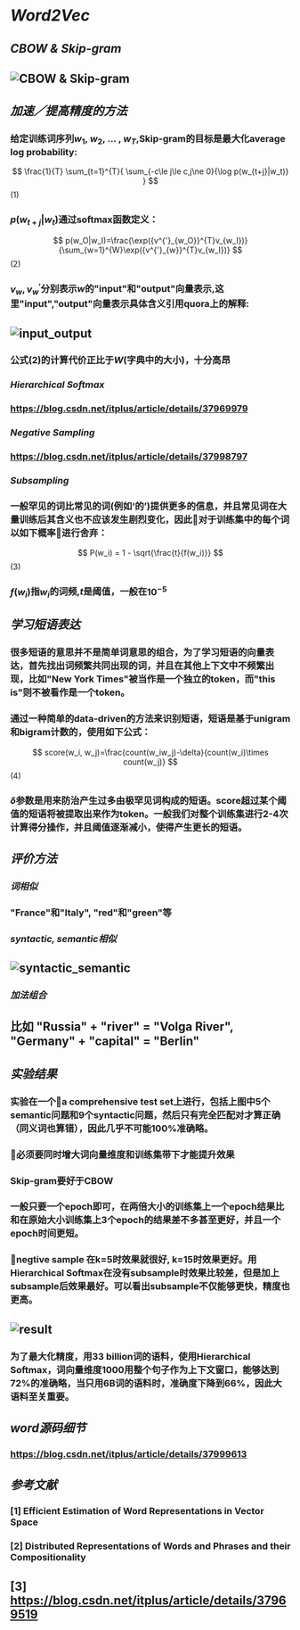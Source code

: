 # ***Word2Vec***

## ***CBOW & Skip-gram***
## ![CBOW & Skip-gram](cbow&skip.png)

## ***加速／提高精度的方法***
### 给定训练词序列$w_1$, $w_2$, ... , $w_T$,Skip-gram的目标是最大化average log probability:
$$
\frac{1}{T} \sum_{t=1}^{T}{ \sum_{-c\le j\le c,j\ne 0}{\log p(w_{t+j}|w_t)} }
$$ (1)
### $p(w_{t+j}|w_t)$通过softmax函数定义：
$$ 
p(w_O|w_I)=\frac{\exp({v^{'}_{w_O}}^{T}v_{w_I})}{\sum_{w=1}^{W}\exp({v^{'}_{w}}^{T}v_{w_I})}
$$ (2)
### $v_w,v^{'}_w$分别表示$w$的"input"和"output"向量表示,这里"input","output"向量表示具体含义引用quora上的解释:
## ![input_output](input_output.png)
### 公式(2)的计算代价正比于$W$(字典中的大小)，十分高昂
### ***Hierarchical Softmax***
### https://blog.csdn.net/itplus/article/details/37969979
### ***Negative Sampling***
### https://blog.csdn.net/itplus/article/details/37998797
### ***Subsampling***
### 一般罕见的词比常见的词(例如‘的’)提供更多的信息，并且常见词在大量训练后其含义也不应该发生剧烈变化，因此对于训练集中的每个词以如下概率进行舍弃：
$$
P(w_i) = 1 - \sqrt{\frac{t}{f(w_i)}}
$$ (3)
### $f(w_i)$指$w_i$的词频,$t$是阈值，一般在$10^{-5}$

## ***学习短语表达***
### 很多短语的意思并不是简单词意思的组合，为了学习短语的向量表达，首先找出词频繁共同出现的词，并且在其他上下文中不频繁出现，比如"New York Times"被当作是一个独立的token，而"this is"则不被看作是一个token。
### 通过一种简单的data-driven的方法来识别短语，短语是基于unigram和bigram计数的，使用如下公式：
$$
score(w_i, w_j)=\frac{count(w_iw_j)-\delta}{count(w_i)\times count(w_j)}
$$ (4)
### $\delta$参数是用来防治产生过多由极罕见词构成的短语。score超过某个阈值的短语将被提取出来作为token。一般我们对整个训练集进行2-4次计算得分操作，并且阈值逐渐减小，使得产生更长的短语。

## ***评价方法***
### ***词相似***
### "France"和"Italy", "red"和"green"等
### ***syntactic, semantic相似***
## ![syntactic_semantic](syntactic_semantic.png)
### ***加法组合***
## 比如 "Russia" + "river" = "Volga River", "Germany" + "capital" = "Berlin"

## ***实验结果***
### 实验在一个a comprehensive test set上进行，包括上图中5个semantic问题和9个syntactic问题，然后只有完全匹配对才算正确（同义词也算错），因此几乎不可能100%准确略。
### 必须要同时增大词向量维度和训练集带下才能提升效果
### Skip-gram要好于CBOW
### 一般只要一个epoch即可，在两倍大小的训练集上一个epoch结果比和在原始大小训练集上3个epoch的结果差不多甚至更好，并且一个epoch时间更短。
### negtive sample 在k=5时效果就很好, k=15时效果更好。用Hierarchical Softmax在没有subsample时效果比较差，但是加上subsample后效果最好。可以看出subsample不仅能够更快，精度也更高。
## ![result](result.png)
### 为了最大化精度，用33 billion词的语料，使用Hierarchical Softmax，词向量维度1000用整个句子作为上下文窗口，能够达到72%的准确略，当只用6B词的语料时，准确度下降到66%，因此大语料至关重要。

## ***word源码细节***
### https://blog.csdn.net/itplus/article/details/37999613

## ***参考文献***
### [1] Efficient Estimation of Word Representations in Vector Space
### [2] Distributed Representations of Words and Phrases and their Compositionality
## [3] https://blog.csdn.net/itplus/article/details/37969519

#